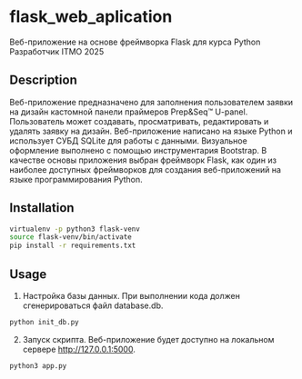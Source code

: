 # flask_web_aplication
Веб-приложение на основе фреймворка Flask для курса Python Разработчик ITMO 2025

## Description
Веб-приложение предназначено для заполнения пользователем заявки на дизайн кастомной панели праймеров Prep&Seq™ U-panel. Пользователь может создавать, просматривать, редактировать и удалять заявку на дизайн. Веб-приложение написано на языке Python и использует СУБД SQLite для работы с данными. Визуальное оформление выполнено с помощью инструментария Bootstrap. В качестве основы приложения выбран фреймворк Flask, как один из наиболее доступных фреймворков для создания веб-приложений на языке программирования Python.

## Installation
```bash
virtualenv -p python3 flask-venv
source flask-venv/bin/activate
pip install -r requirements.txt
```

## Usage
1. Настройка базы данных. При выполнении кода должен сгенерироваться файл database.db.
```bash
python init_db.py
```
2. Запуск скрипта. Веб-приложение будет доступно на локальном сервере http://127.0.0.1:5000.

```bash
python3 app.py
```
